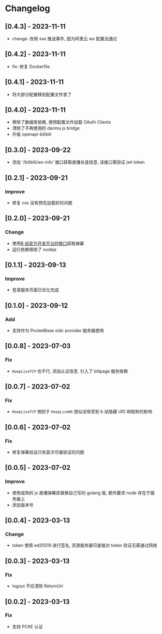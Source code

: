 # Changelog

## [0.4.3] - 2023-11-11

- change: 改用 sse 推送事件, 因为阿里云 ws 配置没通过

## [0.4.2] - 2023-11-11

- fix: 修复 Dockerfile

## [0.4.1] - 2023-11-11

- 将大部分配置移到配置文件里了

## [0.4.0] - 2023-11-11

- 移除了数据库依赖, 使用配置文件加载 OAuth Clients
- 清除了不再使用的 danmu js bridge
- 升级 openapi-bilibili

## [0.3.0] - 2023-09-22

- 添加 '/bilibili/ws-info' 接口获取直播长连信息, 该接口需验证 jwt token

## [0.2.1] - 2023-09-21

### Improve

- 修复 css 没有预先加载好的问题

## [0.2.0] - 2023-09-21

### Change

- 使用[B 站官方开发平台的接口](https://open-live.bilibili.com/document/f9ce25be-312e-1f4a-85fd-fef21f1637f8)获取弹幕
- 运行依赖移除了 nodejs

## [0.1.1] - 2023-09-13

### Improve

- 登录服务页面已优化完成

## [0.1.0] - 2023-09-12

### Add

- 支持作为 PocketBase oidc provider 服务器使用

## [0.0.8] - 2023-07-03

### Fix

- `KeepLiveTCP` 也不行, 添加认证信息. 引入了 bilipage 服务依赖

## [0.0.7] - 2023-07-02

### Fix

- `KeepLiveTCP` 相较于 `KeepLiveWS` 貌似没有受到 b 站隐藏 UID 和昵称的影响

## [0.0.6] - 2023-07-02

### Fix

- 修复弹幕验证只有首次可被验证的问题

## [0.0.5] - 2023-07-02

### Improve

- 使用成熟的 js 直播弹幕库替换自己写的 golang 版, 额外要求 node 存在于服务器上
- 添加版本号

## [0.0.4] - 2023-03-13

### Change

- token 使用 ed25519 进行签名, 资源服务器可直接对 token 验证无需通过网络

## [0.0.3] - 2023-03-13

### Fix

- logout 不应清除 ReturnUri

## [0.0.2] - 2023-03-13

### Fix

- 支持 PCKE 认证
